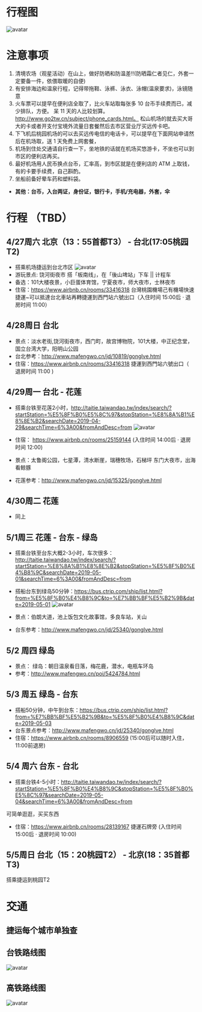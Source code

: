# 行程图
![avatar](https://github.com/zuyangyang/happy_taiwan/blob/master/final.png)


# 注意事项
1. 清境农场（观星活动）在山上，做好防晒和防温差!!(防晒霜仁者见仁，外套一定要备一件，依偎取暖的自便)
2. 有安排海边和温泉行程，记得带拖鞋、泳裤、泳衣、泳帽(温泉要求)，泳镜随意
3. 火车票可以提早在便利店全取了，比火车站取每张多 10 台币手续费而已，减少排队，方便。
呆 11 天的人比较划算。http://www.go2tw.cn/subject/phone_cards.html。
松山机场的就去买大哥大的卡或者开支付宝境外流量日套餐然后去市区营业厅买远传卡吧。
4. 下飞机后桃园机场的可以去买远传电信的电话卡，可以提早在下面网站申请然后在机场取，送 1 天免费上网套餐，
5. 机场到住处交通请自行查一下，坐地铁的话就在机场买悠游卡，不坐也可以到市区的便利店再买。
6. 最好机场用人民币换点台币，汇率高，到市区就是在便利店的 ATM 上取钱，有的卡要手续费，自己斟酌。
7. 坐船前备好晕车药和塑料袋。

* **其他：台币，入台两证，身份证，银行卡，手机/充电器，外套，伞**


# 行程 （TBD）

## 4/27周六 北京（13：55首都T3） - 台北(17:05桃园T2)
* 搭乘机场捷运到台北市区
![avatar](http://p3-q.mafengwo.net/s12/M00/BF/69/wKgED1usj3mATLWsAAYZwzFUjQc123.png?imageView2%2F2%2Fw%2F2000%2Fh%2F600%2Fq%2F90)
* 游玩景点: 饶河街夜市
搭「板南线」，在「後山埤站」下车 || 计程车
* 备选：101大楼夜景，小巨蛋体育馆，宁夏夜市，师大夜市，士林夜市
* 住宿：https://www.airbnb.cn/rooms/33416318 台灣桃園機場己有機場快速捷運~可以抵達台北車站再轉捷運到西門站六號出口（入住时间 15:00后 · 退房时间 11:00）

## 4/28周日 台北 
* 景点：淡水老街,饶河街夜市，西门町，故宫博物院，101大楼，中正纪念堂，国立台湾大学，阳明山公园
* 台北参考：http://www.mafengwo.cn/jd/10819/gonglve.html
* 住宿：https://www.airbnb.cn/rooms/33416318 捷運到西門站六號出口（ 退房时间 11:00 )

## 4/29周一 台北 - 花莲
* 搭乘台铁至花莲2小时，http://taitie.taiwandao.tw/index/search/?startStation=%E5%8F%B0%E5%8C%97&stopStation=%E8%8A%B1%E8%8E%B2&searchDate=2019-04-29&searchTime=6%3A00&fromAndDesc=from
![avatar](https://github.com/zuyangyang/happy_taiwan/blob/master/%E5%8F%B0%E5%8C%97%E5%88%B0%E8%8A%B1%E8%8E%B2.png)
* 住宿： https://www.airbnb.cn/rooms/25159144  (入住时间 14:00后 · 退房时间 12:00)

* 景点：太鲁阁公园，七星潭，清水断崖，瑞穗牧场，石梯坪
东门大夜市，出海看鲸豚
* 花莲参考：http://www.mafengwo.cn/jd/15325/gonglve.html

## 4/30周二 花莲

* 同上

## 5/1周三 花莲 - 台东 - 绿岛
* 搭乘台铁至台东大概2-3小时，车次很多： http://taitie.taiwandao.tw/index/search/?startStation=%E8%8A%B1%E8%8E%B2&stopStation=%E5%8F%B0%E4%B8%9C&searchDate=2019-05-01&searchTime=6%3A00&fromAndDesc=from
* 搭船台东到绿岛50分钟：https://bus.ctrip.com/ship/list.html?from=%E5%8F%B0%E4%B8%9C&to=%E7%BB%BF%E5%B2%9B&date=2019-05-01
![avatar](https://github.com/zuyangyang/happy_taiwan/blob/master/%E5%8F%B0%E4%B8%9C%E5%88%B0%E7%BB%BF%E5%B2%9B.png)

* 景点：伯朗大道，池上饭包文化故事馆，多良车站，关山
* 台东参考：http://www.mafengwo.cn/jd/25340/gonglve.html

## 5/2 周四 绿岛
* 景点： 绿岛：朝日温泉看日落，梅花鹿，潜水，电瓶车环岛
* 参考：http://www.mafengwo.cn/poi/5424784.html

## 5/3 周五 绿岛 - 台东
* 搭船50分钟，中午到台东：https://bus.ctrip.com/ship/list.html?from=%E7%BB%BF%E5%B2%9B&to=%E5%8F%B0%E4%B8%9C&date=2019-05-03
* 台东景点参考：http://www.mafengwo.cn/jd/25340/gonglve.html
* 住宿：https://www.airbnb.cn/rooms/8906559 (15:00后可以随时入住，11:00前退房)

## 5/4 周六 台东 - 台北
* 搭乘台铁4-5小时：http://taitie.taiwandao.tw/index/search/?startStation=%E5%8F%B0%E4%B8%9C&stopStation=%E5%8F%B0%E5%8C%97&searchDate=2019-05-04&searchTime=6%3A00&fromAndDesc=from

可简单逛逛，买买东西

* 住宿：https://www.airbnb.cn/rooms/28139167 捷運石牌旁 (入住时间 15:00后 · 退房时间 10:00)

## 5/5周日 台北（15：20桃园T2） - 北京(18：35首都T3)
搭乘捷运到桃园T2

# 交通
## 捷运每个城市单独查
## 台铁路线图
![avatar](http://static.taiwandao.tw//uploads/images/20151216/1450244471375390.jpg)
## 高铁路线图
![avatar](https://gss0.bdstatic.com/94o3dSag_xI4khGkpoWK1HF6hhy/baike/c0%3Dbaike150%2C5%2C5%2C150%2C50/sign=d1278d8963061d95694b3f6a1a9d61b4/0b46f21fbe096b638e02aae101338744ebf8ac6c.jpg)


